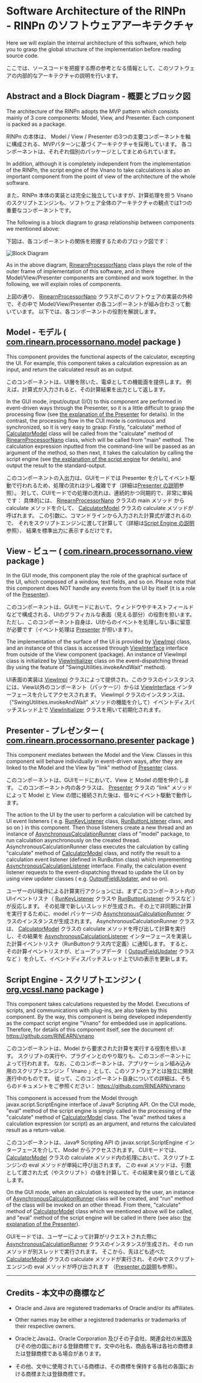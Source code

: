 # Software Architecture of the RINPn<br />- RINPn のソフトウェアアーキテクチャ

Here we will explain the internal architecture of this software, which help you to grasp the global structure of the implementation before reading source code.

ここでは、ソースコードを把握する際の参考となる情報として、このソフトウェアの内部的なアーキテクチャの説明を行います。

<a id="architecture-abstract"></a>
## Abstract and a Block Diagram - 概要とブロック図

The architecture of the RINPn adopts the MVP pattern which consists mainly of 3 core components: Model, View, and Presenter.
Each component is packed as a package.

RINPn の本体は、
Model / View / Presenter の3つの主要コンポーネントを軸に構成される、MVPパターンに基づくアーキテクチャを採用しています。
各コンポーネントは、それぞれ個別のパッケージとしてまとめられています。


In addition, although it is completely independent from the implementation of the RINPn, the script engine of the Vnano to take calculations is also an important component from the point of view of the architecture of the whole software.

また、RINPn 本体の実装とは完全に独立していますが、計算処理を担う Vnano のスクリプトエンジンも、ソフトウェア全体のアーキテクチャの観点では1つの重要なコンポーネントです。


The following is a block diagram to grasp relationship between components we mentioned above:

下図は、各コンポーネントの関係を把握するためのブロック図です：

![Block Diagram](./img/architecture.jpg)

As in the above diagram, 
<a href="https://github.com/RINEARN/rinpn/blob/master/src/com/rinearn/processornano/RinearnProcessorNano.java">RinearnProcessorNano</a> 
class plays the role of the outer frame of implementation of this software, 
and in there Model/View/Presenter components are combined and work together.
In the following, we will explain roles of components.

上図の通り、
<a href="https://github.com/RINEARN/rinpn/blob/master/src/com/rinearn/processornano/RinearnProcessorNano.java">RinearnProcessorNano</a> 
クラスがこのソフトウェアの実装の外枠で、その中で Model/View/Presenter の各コンポーネントが組み合わさって動いています。
以下では、各コンポーネントの役割を解説します。


<a id="architecture-model"></a>
## Model - モデル ( <a href="https://github.com/RINEARN/rinpn/blob/master/src/com/rinearn/processornano/model/">com.rinearn.processornano.model</a> package )

This component provides the functional aspects of the calculator, excepting the UI.
For example, this component takes a calculation expression as an input, and return the calculated result as an output.

このコンポーネントは、UI層を除いた、電卓としての機能面を提供します。
例えば、計算式が入力されると、その計算結果を出力として返します。

In the GUI mode, input/output (I/O) to this component are performed in event-driven ways through the Presenter, so it is a little difficult to grasp the processing flow (see <a href="#architecture-presenter">the explanation of the Presenter</a> for details).
In the contrast, the processing flow in the CUI mode is continuous and synchronized, so it is very easy to grasp: Firstly, 
"calculate" method of 
<a href="https://github.com/RINEARN/rinpn/blob/master/src/com/rinearn/processornano/model/CalculatorModel.java">CalculatorModel</a> 
class will be called from the "calculate" method of 
<a href="https://github.com/RINEARN/rinpn/blob/master/src/com/rinearn/processornano/RinearnProcessorNano.java">RinearnProcessorNano</a> 
class, which will be called from "main" method.
The calculation expression inputted from the command-line will be passed as an argument of the method, so then next, it takes the calculation by calling the script engine (see <a href="#architecture-engine">the explanation of the script engine</a> for details), and output the result to the standard-output.

このコンポーネントの入出力は、GUIモードでは Presenter を介してイベント駆動で行われるため、処理の流れは少し複雑です（詳細は<a href="#architecture-presenter">Presenter の説明</a>参照）。
対して、CUIモードでの処理の流れは、連続的かつ同期的で、非常に単純です： 具体的には、
<a href="https://github.com/RINEARN/rinpn/blob/master/src/com/rinearn/processornano/RinearnProcessorNano.java">RinearnProcessorNano</a> 
クラスの main メソッド から calculate メソッドを介して、
<a href="https://github.com/RINEARN/rinpn/blob/master/src/com/rinearn/processornano/model/CalculatorModel.java">CalculatorModel</a> クラスの calculate メソッドが呼ばれます。
この引数に、コマンドラインから入力された計算式が渡されるので、
それをスクリプトエンジンに渡して計算して（詳細は<a href="#architecture-engine">Script Engine の説明</a>参照）、
結果を標準出力に表示するだけです。


<a id="architecture-view"></a>
## View - ビュー ( <a href="https://github.com/RINEARN/rinpn/blob/master/src/com/rinearn/processornano/view/">com.rinearn.processornano.view</a> package )

In the GUI mode, this component play the role of the graphical surface of the UI, which composed of a window, text fields, and so on.
Please note that this component does NOT handle any events from the UI by itself (it is a role of the <a href="#architecture-presenter">Presenter</a>).

このコンポーネントは、GUIモードにおいて、ウィンドウやテキストフィールドなどで構成される、UIのグラフィカルな表面（見える部分）の役割を担います。
ただし、このコンポーネント自身は、UIからのイベントを処理しない事に留意が必要です（イベント処理は <a href="#architecture-presenter">Presenter</a> が担います）。

The implementation of the surface of the UI is provided by 
<a href="https://github.com/RINEARN/rinpn/blob/master/src/com/rinearn/processornano/view/ViewImpl.java">ViewImpl</a> class, 
and an instance of this class is accessed through 
<a href="https://github.com/RINEARN/rinpn/blob/master/src/com/rinearn/processornano/view/ViewInterface.java">ViewInterface</a> interface 
from outside of the View component (package).
An instance of ViewImpl class is initialized by 
<a href="https://github.com/RINEARN/rinpn/blob/master/src/com/rinearn/processornano/view/ViewInitializer.java">ViewInitializer</a> class on the event-dispatching thread  (by using the feature of "SwingUtilities.invokeAndWait" method).

UI表面の実装は <a href="https://github.com/RINEARN/rinpn/blob/master/src/com/rinearn/processornano/view/ViewImpl.java">ViewImpl</a> 
クラスによって提供され、このクラスのインスタンスには、View以外のコンポーネント（パッケージ）からは 
<a href="https://github.com/RINEARN/rinpn/blob/master/src/com/rinearn/processornano/view/ViewInterface.java">ViewInterface</a> 
インターフェースを介してアクセスされます。
ViewImpl クラスのインスタンスは、（"SwingUtilities.invokeAndWait" メソッドの機能を介して）イベントディスパッチスレッド上で
<a href="https://github.com/RINEARN/rinpn/blob/master/src/com/rinearn/processornano/view/ViewInitializer.java">ViewInitializer</a> クラスを用いて初期化されます。


<a id="architecture-presenter"></a>
## Presenter - プレゼンター ( <a href="https://github.com/RINEARN/rinpn/blob/master/src/com/rinearn/processornano/presenter/">com.rinearn.processornano.presenter</a> package )

This component mediates between the Model and the View.
Classes in this component will behave individually in event-driven ways, after they are linked to the Model and the View by "link" method of 
<a href="https://github.com/RINEARN/rinpn/blob/master/src/com/rinearn/processornano/presenter/Presenter.java">Presenter</a> 
class.

このコンポーネントは、GUIモードにおいて、View と Model の間を仲介します。
このコンポーネント内の各クラスは、
<a href="https://github.com/RINEARN/rinpn/blob/master/src/com/rinearn/processornano/presenter/Presenter.java">Presenter</a> 
クラスの "link" メソッドによって Model と View の間に接続された後は、個々にイベント駆動で動作します。


The action to the UI by the user to perform a calculation will be catched by UI event listeners ( e.g. 
<a href="https://github.com/RINEARN/rinpn/blob/master/src/com/rinearn/processornano/presenter/RunKeyListener.java">RunKeyListener</a> 
class, 
<a href="https://github.com/RINEARN/rinpn/blob/master/src/com/rinearn/processornano/presenter/RunButtonListener.java">RunButtonListener</a> 
class, and so on
) in this component.
Then those listeners create a new thread and an instance of 
<a href="https://github.com/RINEARN/rinpn/blob/master/src/com/rinearn/processornano/model/AsynchronousCalculationRunner.java">AsynchronousCalculationRunner</a> 
class of "model" package, to run calculation asynchronously on the created thread. 
AsynchronousCalculationRunner class executes the calculation by calling "calculate" 
method of 
<a href="https://github.com/RINEARN/rinpn/blob/master/src/com/rinearn/processornano/model/CalculatorModel.java">CalculatorModel</a> 
class, and notify the result to a calculation event listener (defined in RunButton class) which imprementing 
<a href="https://github.com/RINEARN/rinpn/blob/master/src/com/rinearn/processornano/model/AsynchronousCalculationListener.java">AsynchronousCalculationListener</a> 
interface.
Finally, the calculation event listener requests to the event-dispatching thread
to update the UI on by using view updater classes ( e.g. 
<a href="https://github.com/RINEARN/rinpn/blob/master/src/com/rinearn/processornano/presenter/OutputFieldUpdater.java">OutputFieldUpdater</a>, and so on).




ユーザーのUI操作による計算実行アクションには、まずこのコンポーネント内のUIイベントリスナ（
<a href="https://github.com/RINEARN/rinpn/blob/master/src/com/rinearn/processornano/presenter/RunKeyListener.java">RunKeyListener</a> 
クラスや
<a href="https://github.com/RINEARN/rinpn/blob/master/src/com/rinearn/processornano/presenter/RunButtonListener.java">RunButtonListener</a> 
クラスなど ）が反応します。
その処理で新しいスレッドが生成され、その上で非同期に計算を実行するために、model パッケージの 
<a href="https://github.com/RINEARN/rinpn/blob/master/src/com/rinearn/processornano/model/AsynchronousCalculationRunner.java">AsynchronousCalculationRunner</a> 
クラスのインスタンスが生成されます。
AsynchronousCalculationRunner クラスは、
<a href="https://github.com/RINEARN/rinpn/blob/master/src/com/rinearn/processornano/model/CalculatorModel.java">CalculatorModel</a>
クラスの calculate メソッドを呼び出して計算を実行し、その結果を
<a href="https://github.com/RINEARN/rinpn/blob/master/src/com/rinearn/processornano/model/AsynchronousCalculationListener.java">AsynchronousCalculationListener</a> インターフェースを実装した計算イベントリスナ（RunButtonクラス内で定義）に通知します。
すると、その計算イベントリスナが、ビューアップデータ（ 
<a href="https://github.com/RINEARN/rinpn/blob/master/src/com/rinearn/processornano/presenter/OutputFieldUpdater.java">OutputFieldUpdater</a> 
クラスなど 
）を介して、イベントディスパッチスレッド上でUIの表示を更新します。




<a id="architecture-engine"></a>
## Script Engine - スクリプトエンジン ( <a href="https://github.com/RINEARN/vnano/blob/master/src/org/vcssl/nano/">org.vcssl.nano</a> package )

This component takes calculations requested by the Model. 
Executions of scripts, and communications with plug-ins, are also taken by this component.
By the way, this component is being developed independently as the compact script engine "Vnano" for embedded use in applications.
Therefore, for details of this component itself, see the document of: <a href="https://github.com/RINEARN/vnano">https://github.com/RINEARN/vnano</a>

このコンポーネントは、Model から要求された計算を実行する役割を担います。
スクリプトの実行や、プラグインとのやり取りも、このコンポーネントによって行われます。
なお、このコンポーネントは、アプリケーション組み込み用のスクリプトエンジン「 Vnano 」として、このソフトウェアとは独立に開発進行中のものです。
従って、このコンポーネント自身についての詳細は、そちらのドキュメントをご参照ください： 
<a href="https://github.com/RINEARN/vnano">https://github.com/RINEARN/vnano</a>


This component is accessed from the Model through javax.script.ScriptEngine interface of Java&reg; Scripting API.
On the CUI mode, "eval" method of the script engine is simply called in the processing of the "calculate" method of 
<a href="https://github.com/RINEARN/rinpn/blob/master/src/com/rinearn/processornano/model/CalculatorModel.java">CalculatorModel</a> class.
The "eval" method takes a calculation expression (or script) as an argument, and returns the calculated result as a return-value.

このコンポーネントは、Java&reg; Scripting API の javax.script.ScriptEngine インターフェースを介して、Model からアクセスされます。
CUIモードでは、
<a href="https://github.com/RINEARN/rinpn/blob/master/src/com/rinearn/processornano/model/CalculatorModel.java">CalculatorModel</a> 
クラスの calculate メソッド内の処理において、スクリプトエンジンの eval メソッドが単純に呼び出されます。
この eval メソッドは、引数として渡された式（やスクリプト）の値を計算して、その結果を戻り値として返します。

On the GUI mode, when an calculation is requested by the user,
an instance of <a href="https://github.com/RINEARN/rinpn/blob/master/src/com/rinearn/processornano/model/AsynchronousCalculationRunner.java">AsynchronousCalculationRunner</a> class will be created, and "run" method of the class will be invoked on an other thread.
From there, "calculate" method of 
<a href="https://github.com/RINEARN/rinpn/blob/master/src/com/rinearn/processornano/model/CalculatorModel.java">CalculatorModel</a>
class which we mentioned above will be called, and "eval" method of the script engine will be called in there (see also: <a href="#architecture-presenter">the explanation of the Presenter</a>).

GUIモードでは、ユーザーによって計算がリクエストされた際に 
<a href="https://github.com/RINEARN/rinpn/blob/master/src/com/rinearn/processornano/model/AsynchronousCalculationRunner.java">AsynchronousCalculationRunner</a> 
クラスのインスタンスが生成され、その run メソッドが別スレッドで実行されます。
そこから、先ほども述べた <a href="https://github.com/RINEARN/rinpn/blob/master/src/com/rinearn/processornano/model/CalculatorModel.java">CalculatorModel</a> クラスの calculate メソッドが実行され、その中でスクリプトエンジンの eval メソッドが呼び出されます
（<a href="#architecture-presenter">Presenter の説明</a>も参照）。



---

## Credits - 本文中の商標など

- Oracle and Java are registered trademarks of Oracle and/or its affiliates. 

- Other names may be either a registered trademarks or trademarks of their respective owners. 

- OracleとJavaは、Oracle Corporation 及びその子会社、関連会社の米国及びその他の国における登録商標です。文中の社名、商品名等は各社の商標または登録商標である場合があります。

- その他、文中に使用されている商標は、その商標を保持する各社の各国における商標または登録商標です。


